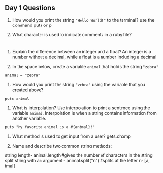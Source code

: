 ## Day 1 Questions

1. How would you print the string `"Hello World!"` to the terminal?
use the command puts or p

1. What character is used to indicate comments in a ruby file?
#


1. Explain the difference between an integer and a float?
An integer is a number without a decimal, while a float is a number including a decimal

1. In the space below, create a variable `animal` that holds the string `"zebra"`
```
animal = "zebra"
```
1. How would you print the string `"zebra"` using the variable that you created above?
```
puts animal
```

1. What is interpolation? Use interpolation to print a sentence using the variable `animal`.
Interpolation is when a string contains information from another variable.
```
puts "My favorite animal is a #{animal}!"
```

1. What method is used to get input from a user?
gets.chomp

1. Name and describe two common string methods:

string length- animal.length #gives the number of characters in the string
split string with an argument - animal.split("n") #splits at the letter n- [a, imal]
